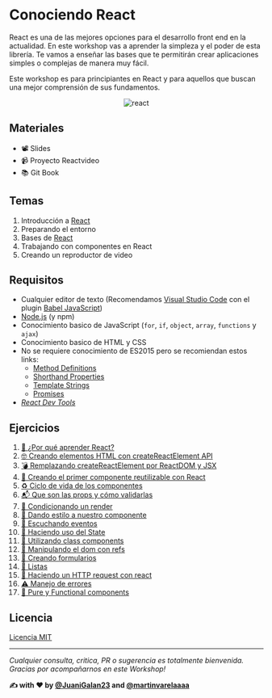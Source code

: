 # Conociendo React


React es una de las mejores opciones para el desarrollo front end en la actualidad. En este workshop vas a aprender la simpleza y el poder de esta librería. Te vamos a enseñar las bases que te permitirán crear aplicaciones simples o complejas de manera muy fácil.

Este workshop es para principiantes en React y para aquellos que buscan una mejor comprensión de sus fundamentos.


<p align="center">
 <img src="https://www.technoscore.com/images/services/react-js-icon.png" alt="react">
</p>

## Materiales
* 📽 Slides
* 📹 Proyecto Reactvideo
* 📚 Git Book

## Temas
1. Introducción a [React](https://reactjs.org/)
2. Preparando el entorno
3. Bases de [React](https://reactjs.org/)
4. Trabajando con componentes en React
5. Creando un reproductor de video

## Requisitos

* Cualquier editor de texto (Recomendamos [Visual Studio Code](https://code.visualstudio.com/) con el plugin [Babel JavaScript](https://marketplace.visualstudio.com/items?itemName=mgmcdermott.vscode-language-babel))
* [Node.js](https://nodejs.org/en/) (y npm)
* Conocimiento basico de JavaScript (`for`, `if`, `object`, `array`, `functions` y `ajax`)
* Conocimiento basico de HTML y CSS
* No se requiere conocimiento de ES2015 pero se recomiendan estos links:
  * [Method Definitions](https://developer.mozilla.org/es/docs/Web/JavaScript/Referencia/funciónes/Method_definitions)
  * [Shorthand Properties](https://developer.mozilla.org/en/docs/Web/JavaScript/Reference/Operators/Object_initializer)
  * [Template Strings](https://developer.mozilla.org/es/docs/Web/JavaScript/Referencia/template_strings)
  * [Promises](https://developer.mozilla.org/es/docs/Web/JavaScript/Referencia/Objetos_globales/Promise)
* *[React Dev Tools](https://chrome.google.com/webstore/detail/react-developer-tools/fmkadmapgofadopljbjfkapdkoienihi)*

## Ejercicios
1. [🤷 ¿Por qué aprender React?](https://github.com/workshopsjsmvd/react/blob/master/ex/01.md)
2. [🤓 Creando elementos HTML con createReactElement API](https://github.com/workshopsjsmvd/react/blob/master/ex/02.md)
3. [💣 Remplazando createReactElement por ReactDOM y JSX](https://github.com/workshopsjsmvd/react/blob/master/ex/03.md)
4. [🎉 Creando el primer componente reutilizable con React](https://github.com/workshopsjsmvd/react/blob/master/ex/04.md)
5. [♻️ Ciclo de vida de los componentes](https://github.com/workshopsjsmvd/react/blob/master/ex/05.md)
6. [📬 Que son las props y cómo validarlas](https://github.com/workshopsjsmvd/react/blob/master/ex/06.md)
7. [🤡 Condicionando un render](https://github.com/workshopsjsmvd/react/blob/master/ex/07.md)
8. [💅 Dando estilo a nuestro  componente](https://github.com/workshopsjsmvd/react/blob/master/ex/08.md)
9. [💫 Escuchando eventos](https://github.com/workshopsjsmvd/react/blob/master/ex/09.md)
10. [💾 Haciendo uso del State](https://github.com/workshopsjsmvd/react/blob/master/ex/10.md)
11. [🤡 Utilizando class components](https://github.com/workshopsjsmvd/react/blob/master/ex/11.md)
12. [🦁 Manipulando el dom con refs](https://github.com/workshopsjsmvd/react/blob/master/ex/12.md)
13. [📝 Creando formularios](https://github.com/workshopsjsmvd/react/blob/master/ex/13.md)
14. [📝 Listas](https://github.com/workshopsjsmvd/react/blob/master/ex/14.md)
15. [🦍 Haciendo un HTTP request con react](https://github.com/workshopsjsmvd/react/blob/master/ex/15.md)
16. [⚠️ Manejo de errores](https://github.com/workshopsjsmvd/react/blob/master/ex/16.md)
17. [🤡 Pure y Functional components](https://github.com/workshopsjsmvd/react/blob/master/ex/17.md)

## Licencia
[Licencia MIT](https://github.com/workshopsjsmvd/react/edit/master/LICENSE)

---
*Cualquier consulta, critica, PR o sugerencia es totalmente bienvenida.
Gracias por acompañarnos en este Workshop!*

**✍️ with ❤️ by [@JuaniGalan23](https://twitter.com/JuaniGalan23) and [@martinvarelaaaa](https://twitter.com/martinvarelaaaa)**
